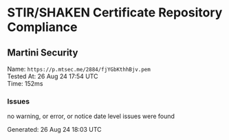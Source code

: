 # STIR/SHAKEN Certificate Repository Compliance

## Martini Security

Name: `https://p.mtsec.me/2884/fjYGbKthhBjv.pem`\
Tested At: 26 Aug 24 17:54 UTC\
Time: 152ms

### Issues

no warning, or error, or notice date level issues were found

Generated: 26 Aug 24 18:03 UTC